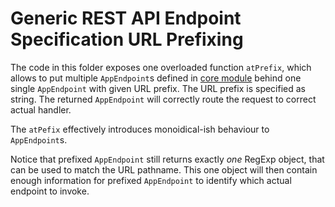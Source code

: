 # Generic REST API Endpoint Specification URL Prefixing
The code in this folder exposes one overloaded function `atPrefix`, which allows to put multiple `AppEndpoint`s defined in [core module](../core) behind one single `AppEndpoint` with given URL prefix.
The URL prefix is specified as string.
The returned `AppEndpoint` will correctly route the request to correct actual handler.

The `atPefix` effectively introduces monoidical-ish behaviour to `AppEndpoint`s.

Notice that prefixed `AppEndpoint` still returns exactly *one* RegExp object, that can be used to match the URL pathname.
This one object will then contain enough information for prefixed `AppEndpoint` to identify which actual endpoint to invoke.

